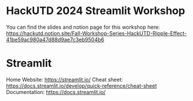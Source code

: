 # HackUTD 2024 Streamlit Workshop
You can find the slides and notion page for this workshop here:
https://hackutd.notion.site/Fall-Workshop-Series-HackUTD-Ripple-Effect-41be59ac980a47d88d9ae7c3eb9504b6


# Streamlit
Home Website: https://streamlit.io/
Cheat sheet: https://docs.streamlit.io/develop/quick-reference/cheat-sheet
Documentation: https://docs.streamlit.io/